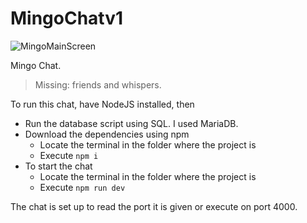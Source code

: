 # MingoChatv1
![MingoMainScreen](https://media.discordapp.net/attachments/167115754053828608/637059951369519115/unknown.png?width=945&height=484)

Mingo Chat. 
 > Missing: friends and whispers.

To run this chat, have NodeJS installed, then

 - Run the database script using SQL. I used MariaDB.
 - Download the dependencies using npm
	 - Locate the terminal in the folder where the project is
	 - Execute `npm i`
 - To start the chat
	 - Locate the terminal in the folder where the project is
	 - Execute `npm run dev`

The chat is set up to read the port it is given or execute on port 4000.
